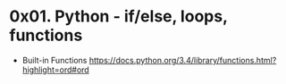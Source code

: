 # 0x01. Python - if/else, loops, functions
- Built-in Functions https://docs.python.org/3.4/library/functions.html?highlight=ord#ord
